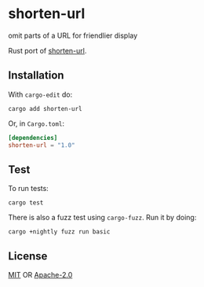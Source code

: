 # shorten-url
omit parts of a URL for friendlier display

Rust port of [shorten-url](https://github.com/goto-bus-stop/shorten-url).

## Installation
With `cargo-edit` do:
```
cargo add shorten-url
```

Or, in `Cargo.toml`:
```toml
[dependencies]
shorten-url = "1.0"
```

## Test
To run tests:
```
cargo test
```

There is also a fuzz test using `cargo-fuzz`. Run it by doing:
```
cargo +nightly fuzz run basic
```

## License
[MIT](./LICENSE-MIT) OR [Apache-2.0](./LICENSE-APACHE)
